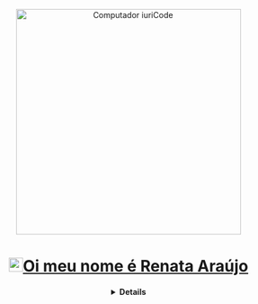 <p align="center">
<a href="https://github.com/renatak12">
    <img
         align="center"
         src="https://raw.githubusercontent.com/MicaelliMedeiros/micaellimedeiros/master/image/computer-illustration.png" min-width="400px" max-width="400px" width="400px" align="center" alt="Computador iuriCode"
 </a>
</p>
    
<h1 align="center"><img src="https://media.giphy.com/media/hvRJCLFzcasrR4ia7z/giphy.gif" width="25px">Oi meu nome é Renata Araújo</h1></img>
<h4 align="center">
<details>
 
<h2 align="left">Linguagens e Tecnologias</h2> 
  <p align="center">
   <a href="https://developer.mozilla.org/pt-BR/docs/Web/HTML">
      <img src="https://cdn.jsdelivr.net/gh/devicons/devicon/icons/html5/html5-plain.svg" alt="html5" width="40" height="40"/>
   </a>
   <a href="https://developer.mozilla.org/pt-BR/docs/Web/CSS">
      <img src="https://cdn.jsdelivr.net/gh/devicons/devicon/icons/css3/css3-plain.svg" alt="css3" width="40" height="40"/>
   </a>
   <a href="https://developer.mozilla.org/en-US/docs/Web/JavaScript">
      <img src="https://cdn.jsdelivr.net/gh/devicons/devicon/icons/javascript/javascript-original.svg" alt="javascript" width="40" height="40"/>
   </a>
   <a href="https://www.python.org/">
      <img src="https://www.vectorlogo.zone/logos/python/python-icon.svg" alt="python" width="40" height="40"/>
   </a>
   <a href="https://www.programiz.com/c-programming">
      <img src="https://cdn.jsdelivr.net/gh/devicons/devicon/icons/c/c-original.svg" alt="c" width="40" height="40"/>
   </a>
   <a href="https://www.mysql.com/">
      <img src="https://cdn.jsdelivr.net/gh/devicons/devicon/icons/mysql/mysql-plain.svg" alt="mysql" width="40" height="40"/>
   </a>   
   <a href="https://www.postgresql.org/">
      <img src="https://www.vectorlogo.zone/logos/postgresql/postgresql-icon.svg" alt="postgresql" width="40" height="40"/>
   </a>
    <a href="https://nextjs.org/">
      <img src="https://cdn.jsdelivr.net/gh/devicons/devicon/icons/nextjs/nextjs-line.svg" alt="nextjs" width="40" height="40"/>
   </a>
      <a href="https://www.djangoproject.com/">
      <img src="https://cdn.jsdelivr.net/gh/devicons/devicon/icons/django/django-plain.svg" alt="nextjs" width="40" height="40"/>
   </a>
</p>
  
<h2 align="left">Ferramentas</h2>
  <p align="center">
   <a href="https://code.visualstudio.com/">
      <img src="https://cdn.jsdelivr.net/gh/devicons/devicon/icons/vscode/vscode-original.svg" alt="vscode" width="40" height="40"/>
   </a>
   <a href="https://github.com/">
      <img src="https://cdn.jsdelivr.net/gh/devicons/devicon/icons/github/github-original.svg" alt="github" width="40" height="40"/>
   </a>
   <a href="https://www.docker.com/">
      <img src="https://cdn.jsdelivr.net/gh/devicons/devicon/icons/docker/docker-original.svg" alt="docker" width="40" height="40"/>
   </a>
    <a href="https://www.arduino.cc/">
      <img src="https://cdn.jsdelivr.net/gh/devicons/devicon/icons/arduino/arduino-original.svg" alt="arduino" width="40" height="40"/>
   </a>
   <a href="https://canva.com/">
      <img src="https://cdn.jsdelivr.net/gh/devicons/devicon/icons/canva/canva-original.svg" alt="canva" width="40" height="40"/>
   </a>
    <a href="https://figma.com/">
      <img src="https://cdn.jsdelivr.net/gh/devicons/devicon/icons/figma/figma-original.svg" alt="canva" width="40" height="40"/>
   </a>
  </p>
  
<h2 align="left">Atividade</h2>
<p align="center">
  <a href="https://github.com/renatak12">
    <img
      align="center"
      height="150em"
      src="https://github-readme-stats.vercel.app/api?username=renatak12&show_icons=true&include_all_commits=true&count_private=true&theme=tokyonight"
    />
  </a>
  <a href="https://github.com/renatak12">
    <img
      align="center"
      height="150em"
      src="https://github-readme-stats.vercel.app/api/top-langs/?username=renatak12&show_icons=true&include_all_commits=true&count_private=true&layout=compact&theme=tokyonight"
    />
  </a>
</p>

<p align="center">
  <a href="https://github.com/renatak12">
    <img
      align="center"
      src="https://github-profile-trophy.vercel.app/?username=renatak12&theme=onedark&no-frame=true&row=1&&margin-w=20&no-bg=true"
    />
  </a>
</a>
</p>


<h2 align="left">Contato</h2>

<p align="center">
  <a href="https://instagram.com/renatakaraujo_">
    <img
      align="center"
      src="https://img.shields.io/badge/Instagram-1C1C1C?style=for-the-badge&logo=instagram&logoColor=00FFFF"
    />
  </a>
  <a href="https://github.com/renatak12">
    <img
         align="center"
         src="https://img.shields.io/badge/Gmail-1C1C1C?style=for-the-badge&logo=gmail&logoColor=00FFFF"
  </a>
</p>
<h5 align="center">@renatak12</h5>
</details>
